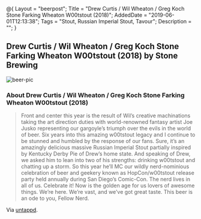 @{
 Layout = "beerpost";
 Title = "Drew Curtis / Wil Wheaton / Greg Koch Stone Farking Wheaton W00tstout (2018)";
 AddedDate = "2019-06-01T12:13:38";
 Tags = "Stout, Russian Imperial Stout, Tavour";
 Description = "";
 }
 

## Drew Curtis / Wil Wheaton / Greg Koch Stone Farking Wheaton W00tstout (2018) by Stone Brewing

![beer-pic]

### About Drew Curtis / Wil Wheaton / Greg Koch Stone Farking Wheaton W00tstout (2018)

> Front and center this year is the result of Wil’s creative machinations taking the art direction duties with world-renowned fantasy artist Joe Jusko representing our gargoyle’s triumph over the evils in the world of beer. Six years into this amazing w00tstout legacy and I continue to be stunned and humbled by the response of our fans. Sure, it’s an amazingly delicious massive Russian Imperial Stout partially inspired by Kentucky Derby Pie of Drew’s home state. And speaking of Drew, we asked him to lean into two of his strengths: drinking w00tstout and chatting up a storm. So this year he’ll MC our wildly nerd-nominious celebration of beer and geekery known as HopCon/w00tstout release party held annually during San Diego’s Comic-Con. The nerd lives in all of us. Celebrate it! Now is the golden age for us lovers of awesome things. We’re here. We’re vast, and we’ve got great taste. This beer is an ode to you, Fellow Nerd.

Via [untappd][untappd-url].

[untappd-url]: <https://untappd.com//b/stone-brewing-drew-curtis-wil-wheaton-greg-koch-stone-farking-wheaton-w00tstout-2018/2663566>
[beer-pic]: https://jasonpowley.com/assets/img/2019-06-01-drew-curtis-wil-wheaton-greg-koch-stone-farking-wheaton-w00tstout-2018.jpeg "Drew Curtis / Wil Wheaton / Greg Koch Stone Farking Wheaton W00tstout (2018) by Stone Brewing"
